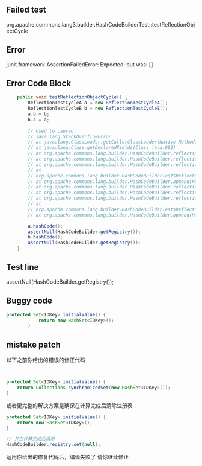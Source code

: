 

## Failed test
org.apache.commons.lang3.builder.HashCodeBuilderTest::testReflectionObjectCycle

## Error
junit.framework.AssertionFailedError: Expected: <null> but was: []

## Error Code Block
```java
    public void testReflectionObjectCycle() {
        ReflectionTestCycleA a = new ReflectionTestCycleA();
        ReflectionTestCycleB b = new ReflectionTestCycleB();
        a.b = b;
        b.a = a;
        
        // Used to caused:
        // java.lang.StackOverflowError
        // at java.lang.ClassLoader.getCallerClassLoader(Native Method)
        // at java.lang.Class.getDeclaredFields(Class.java:992)
        // at org.apache.commons.lang.builder.HashCodeBuilder.reflectionAppend(HashCodeBuilder.java:373)
        // at org.apache.commons.lang.builder.HashCodeBuilder.reflectionHashCode(HashCodeBuilder.java:349)
        // at org.apache.commons.lang.builder.HashCodeBuilder.reflectionHashCode(HashCodeBuilder.java:155)
        // at
        // org.apache.commons.lang.builder.HashCodeBuilderTest$ReflectionTestCycleB.hashCode(HashCodeBuilderTest.java:53)
        // at org.apache.commons.lang.builder.HashCodeBuilder.append(HashCodeBuilder.java:422)
        // at org.apache.commons.lang.builder.HashCodeBuilder.reflectionAppend(HashCodeBuilder.java:383)
        // at org.apache.commons.lang.builder.HashCodeBuilder.reflectionHashCode(HashCodeBuilder.java:349)
        // at org.apache.commons.lang.builder.HashCodeBuilder.reflectionHashCode(HashCodeBuilder.java:155)
        // at
        // org.apache.commons.lang.builder.HashCodeBuilderTest$ReflectionTestCycleA.hashCode(HashCodeBuilderTest.java:42)
        // at org.apache.commons.lang.builder.HashCodeBuilder.append(HashCodeBuilder.java:422)

        a.hashCode();
        assertNull(HashCodeBuilder.getRegistry());
        b.hashCode();
        assertNull(HashCodeBuilder.getRegistry());
    }
```

## Test line
assertNull(HashCodeBuilder.getRegistry());

## Buggy code
```java
protected Set<IDKey> initialValue() {
            return new HashSet<IDKey>();
        }
```
## mistake patch
以下之前你给出的错误的修正代码
```java


protected Set<IDKey> initialValue() {
    return Collections.synchronizedSet(new HashSet<IDKey>());
}
```

或者更完整的解决方案是确保在计算完成后清除注册表：

```java
protected Set<IDKey> initialValue() {
    return new HashSet<IDKey>();
}

// 并在计算完成后调用
HashCodeBuilder.registry.set(null);

```
运用你给出的修复代码后，编译失败了
请你继续修正